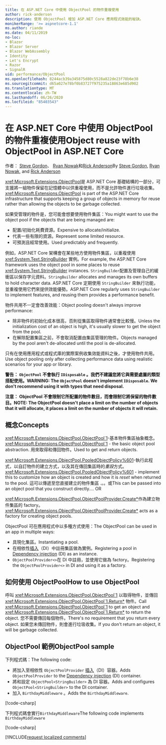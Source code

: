 ```yaml
---
title: 在 ASP.NET Core 中使用 ObjectPool 的物件重複使用
author: rick-anderson
description: 使用 ObjectPool 增加 ASP.NET Core 應用程式效能的秘訣。
monikerRange: '>= aspnetcore-1.1'
ms.author: riande
ms.date: 04/11/2019
no-loc:
- Blazor
- Blazor Server
- Blazor WebAssembly
- Identity
- Let's Encrypt
- Razor
- SignalR
uid: performance/ObjectPool
ms.openlocfilehash: 8244acb39a345875d80c5528a822de23f78b6e38
ms.sourcegitcommit: d65a027e78bf0b83727f975235a18863e685d902
ms.translationtype: MT
ms.contentlocale: zh-TW
ms.lasthandoff: 06/26/2020
ms.locfileid: "85403543"
---
```

# <a name="object-reuse-with-objectpool-in-aspnet-core"></a><span data-ttu-id="430c9-103">在 ASP.NET Core 中使用 ObjectPool 的物件重複使用</span><span class="sxs-lookup"><span data-stu-id="430c9-103">Object reuse with ObjectPool in ASP.NET Core</span></span>

<span data-ttu-id="430c9-104">作者： [Steve Gordon](https://twitter.com/stevejgordon)、 [Ryan Nowak](https://github.com/rynowak)和[Rick Anderson](https://twitter.com/RickAndMSFT)</span><span class="sxs-lookup"><span data-stu-id="430c9-104">By [Steve Gordon](https://twitter.com/stevejgordon), [Ryan Nowak](https://github.com/rynowak), and [Rick Anderson](https://twitter.com/RickAndMSFT)</span></span>

<span data-ttu-id="430c9-105"><xref:Microsoft.Extensions.ObjectPool>是 ASP.NET Core 基礎結構的一部分，可支援將一組物件保留在記憶體中以供重複使用，而不是允許物件進行垃圾收集。</span><span class="sxs-lookup"><span data-stu-id="430c9-105"><xref:Microsoft.Extensions.ObjectPool> is part of the ASP.NET Core infrastructure that supports keeping a group of objects in memory for reuse rather than allowing the objects to be garbage collected.</span></span>

<span data-ttu-id="430c9-106">如果受管理的物件是，您可能會想要使用物件集區：</span><span class="sxs-lookup"><span data-stu-id="430c9-106">You might want to use the object pool if the objects that are being managed are:</span></span>

- <span data-ttu-id="430c9-107">配置/初始化耗費資源。</span><span class="sxs-lookup"><span data-stu-id="430c9-107">Expensive to allocate/initialize.</span></span>
- <span data-ttu-id="430c9-108">代表一些有限的資源。</span><span class="sxs-lookup"><span data-stu-id="430c9-108">Represent some limited resource.</span></span>
- <span data-ttu-id="430c9-109">可預測且經常使用。</span><span class="sxs-lookup"><span data-stu-id="430c9-109">Used predictably and frequently.</span></span>

<span data-ttu-id="430c9-110">例如，ASP.NET Core 架構會在某些地方使用物件集區，以重複使用 <xref:System.Text.StringBuilder> 實例。</span><span class="sxs-lookup"><span data-stu-id="430c9-110">For example, the ASP.NET Core framework uses the object pool in some places to reuse <xref:System.Text.StringBuilder> instances.</span></span> <span data-ttu-id="430c9-111">`StringBuilder`配置及管理自己的緩衝區以保存字元資料。</span><span class="sxs-lookup"><span data-stu-id="430c9-111">`StringBuilder` allocates and manages its own buffers to hold character data.</span></span> <span data-ttu-id="430c9-112">ASP.NET Core 定期使用 `StringBuilder` 來執行功能，並重複使用它們來提供效能優勢。</span><span class="sxs-lookup"><span data-stu-id="430c9-112">ASP.NET Core regularly uses `StringBuilder` to implement features, and reusing them provides a performance benefit.</span></span>

<span data-ttu-id="430c9-113">物件共用不一定會改善效能：</span><span class="sxs-lookup"><span data-stu-id="430c9-113">Object pooling doesn't always improve performance:</span></span>

- <span data-ttu-id="430c9-114">除非物件的初始化成本很高，否則從集區取得物件通常會比較慢。</span><span class="sxs-lookup"><span data-stu-id="430c9-114">Unless the initialization cost of an object is high, it's usually slower to get the object from the pool.</span></span>
- <span data-ttu-id="430c9-115">在解除配置集區之前，不會取消配置由集區管理的物件。</span><span class="sxs-lookup"><span data-stu-id="430c9-115">Objects managed by the pool aren't de-allocated until the pool is de-allocated.</span></span>

<span data-ttu-id="430c9-116">只有在使用應用程式或程式庫的實際案例收集效能資料之後，才使用物件共用。</span><span class="sxs-lookup"><span data-stu-id="430c9-116">Use object pooling only after collecting performance data using realistic scenarios for your app or library.</span></span>

<span data-ttu-id="430c9-117">**警告： `ObjectPool` 不會執行 `IDisposable` 。我們不建議您將它與需要處置的類型搭配使用。**</span><span class="sxs-lookup"><span data-stu-id="430c9-117">**WARNING: The `ObjectPool` doesn't implement `IDisposable`. We don't recommend using it with types that need disposal.**</span></span>

<span data-ttu-id="430c9-118">**注意： ObjectPool 不會限制它所配置的物件數目，而會限制它將保留的物件數目。**</span><span class="sxs-lookup"><span data-stu-id="430c9-118">**NOTE: The ObjectPool doesn't place a limit on the number of objects that it will allocate, it places a limit on the number of objects it will retain.**</span></span>

## <a name="concepts"></a><span data-ttu-id="430c9-119">概念</span><span class="sxs-lookup"><span data-stu-id="430c9-119">Concepts</span></span>

<span data-ttu-id="430c9-120"><xref:Microsoft.Extensions.ObjectPool.ObjectPool`1>-基本物件集區抽象概念。</span><span class="sxs-lookup"><span data-stu-id="430c9-120"><xref:Microsoft.Extensions.ObjectPool.ObjectPool`1> - the basic object pool abstraction.</span></span> <span data-ttu-id="430c9-121">用來取得和傳回物件。</span><span class="sxs-lookup"><span data-stu-id="430c9-121">Used to get and return objects.</span></span>

<span data-ttu-id="430c9-122"><xref:Microsoft.Extensions.ObjectPool.PooledObjectPolicy%601>-執行此程式，以自訂物件的建立方式，以及其在傳回集區時的*重設*方式。</span><span class="sxs-lookup"><span data-stu-id="430c9-122"><xref:Microsoft.Extensions.ObjectPool.PooledObjectPolicy%601> - implement this to customize how an object is created and how it is *reset* when returned to the pool.</span></span> <span data-ttu-id="430c9-123">這可以傳遞至您直接建立的物件集區 .。。或</span><span class="sxs-lookup"><span data-stu-id="430c9-123">This can be passed into an object pool that you construct directly.... OR</span></span>

<span data-ttu-id="430c9-124"><xref:Microsoft.Extensions.ObjectPool.ObjectPoolProvider.Create*>作為建立物件集區的 factory。</span><span class="sxs-lookup"><span data-stu-id="430c9-124"><xref:Microsoft.Extensions.ObjectPool.ObjectPoolProvider.Create*> acts as a factory for creating object pools.</span></span>
<!-- REview, there is no ObjectPoolProvider<T> -->

<span data-ttu-id="430c9-125">ObjectPool 可在應用程式中以多種方式使用：</span><span class="sxs-lookup"><span data-stu-id="430c9-125">The ObjectPool can be used in an app in multiple ways:</span></span>

* <span data-ttu-id="430c9-126">具現化集區。</span><span class="sxs-lookup"><span data-stu-id="430c9-126">Instantiating a pool.</span></span>
* <span data-ttu-id="430c9-127">在相依性[插入](xref:fundamentals/dependency-injection)（DI）中註冊集區做為實例。</span><span class="sxs-lookup"><span data-stu-id="430c9-127">Registering a pool in [Dependency injection](xref:fundamentals/dependency-injection) (DI) as an instance.</span></span>
* <span data-ttu-id="430c9-128">`ObjectPoolProvider<>`在 DI 中註冊，並使用它做為 factory。</span><span class="sxs-lookup"><span data-stu-id="430c9-128">Registering the `ObjectPoolProvider<>` in DI and using it as a factory.</span></span>

## <a name="how-to-use-objectpool"></a><span data-ttu-id="430c9-129">如何使用 ObjectPool</span><span class="sxs-lookup"><span data-stu-id="430c9-129">How to use ObjectPool</span></span>

<span data-ttu-id="430c9-130">呼叫 <xref:Microsoft.Extensions.ObjectPool.ObjectPool`1> 以取得物件，並傳回 <xref:Microsoft.Extensions.ObjectPool.ObjectPool`1.Return*> 物件。</span><span class="sxs-lookup"><span data-stu-id="430c9-130">Call <xref:Microsoft.Extensions.ObjectPool.ObjectPool`1> to get an object and <xref:Microsoft.Extensions.ObjectPool.ObjectPool`1.Return*> to return the object.</span></span>  <span data-ttu-id="430c9-131">您不需要傳回每個物件。</span><span class="sxs-lookup"><span data-stu-id="430c9-131">There's no requirement that you return every object.</span></span> <span data-ttu-id="430c9-132">如果您未傳回物件，則會進行垃圾收集。</span><span class="sxs-lookup"><span data-stu-id="430c9-132">If you don't return an object, it will be garbage collected.</span></span>

## <a name="objectpool-sample"></a><span data-ttu-id="430c9-133">ObjectPool 範例</span><span class="sxs-lookup"><span data-stu-id="430c9-133">ObjectPool sample</span></span>

<span data-ttu-id="430c9-134">下列程式碼：</span><span class="sxs-lookup"><span data-stu-id="430c9-134">The following code:</span></span>

* <span data-ttu-id="430c9-135">將加入至相依性 `ObjectPoolProvider` [插入](xref:fundamentals/dependency-injection)（DI）容器。</span><span class="sxs-lookup"><span data-stu-id="430c9-135">Adds `ObjectPoolProvider` to the [Dependency injection](xref:fundamentals/dependency-injection) (DI) container.</span></span>
* <span data-ttu-id="430c9-136">將和設定 `ObjectPool<StringBuilder>` 為 DI 容器。</span><span class="sxs-lookup"><span data-stu-id="430c9-136">Adds and configures `ObjectPool<StringBuilder>` to the DI container.</span></span>
* <span data-ttu-id="430c9-137">加入 `BirthdayMiddleware` 。</span><span class="sxs-lookup"><span data-stu-id="430c9-137">Adds the `BirthdayMiddleware`.</span></span>

[!code-csharp[](ObjectPool/ObjectPoolSample/Startup.cs?name=snippet)]

<span data-ttu-id="430c9-138">下列程式碼會實行`BirthdayMiddleware`</span><span class="sxs-lookup"><span data-stu-id="430c9-138">The following code implements `BirthdayMiddleware`</span></span>

[!code-csharp[](ObjectPool/ObjectPoolSample/BirthdayMiddleware.cs?name=snippet)]

[!INCLUDE[request localized comments](~/includes/code-comments-loc.md)]
